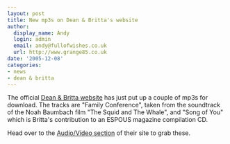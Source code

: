 ```yaml
---
layout: post
title: New mp3s on Dean & Britta's website
author:
  display_name: Andy
  login: admin
  email: andy@fullofwishes.co.uk
  url: http://www.grange85.co.uk
date: '2005-12-08'
categories:
- news
- dean & britta
---
```

The official [Dean & Britta website](https://web.archive.org/web/20051208+/http://www.deanandbritta.com) has just
put up a couple of mp3s for download. The tracks are "Family Conference",
taken from the soundtrack of the Noah Baumbach film "The Squid and The Whale",
and "Song of You" which is Britta's contribution to an ESPOUS magazine
compilation CD.

Head over to the [Audio/Video section](https://web.archive.org/web/20051208+/http://deanandbritta.com/av.php) of
their site to grab these.



